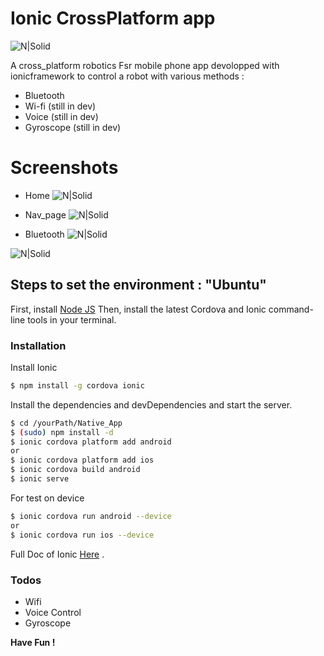 # Ionic CrossPlatform app

![N|Solid](https://lh3.googleusercontent.com/proxy/gWdbl4iSVA6zoZt6zBGKPVHQZ0di96NpkmYgu5vN_XGpLNRFNSU4Uvasy9hpchnDuOsXRdac0B7KJbbDD-2gP5opqa1FPJRa9CghhNsPOQvM_FqDw8imI6UIQKb5dxY=s400-p-k)

A cross_platform robotics Fsr mobile phone app devolopped with ionicframework to control a robot with various methods :
- Bluetooth
- Wi-fi (still in dev)
- Voice (still in dev)
- Gyroscope (still in dev)

# Screenshots 
- Home
![N|Solid](https://image.ibb.co/dHYonw/screen1.png)

- Nav_page
![N|Solid](https://image.ibb.co/mHotLG/screen2.png)

- Bluetooth
![N|Solid](https://image.ibb.co/kj7ESw/screen4.png)

![N|Solid](https://image.ibb.co/eaOhEb/screen5.png)

## Steps to set the environment : "Ubuntu"
First, install [Node JS](https://nodejs.org/en/) Then, install the latest Cordova and Ionic command-line tools in your terminal. 


### Installation


Install Ionic 

```sh
$ npm install -g cordova ionic
```

Install the dependencies and devDependencies and start the server.

```sh
$ cd /yourPath/Native_App
$ (sudo) npm install -d
$ ionic cordova platform add android
or
$ ionic cordova platform add ios
$ ionic cordova build android
$ ionic serve
```

For test on device 

```sh
$ ionic cordova run android --device
or
$ ionic cordova run ios --device
```
Full Doc of Ionic [Here](https://ionicframework.com/getting-started) .

### Todos

 - Wifi
 - Voice Control
 - Gyroscope 

**Have Fun !**


